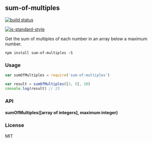## sum-of-multiples

[![build status](http://img.shields.io/travis/jekrb/sum-of-multiples.svg?style=flat)](http://travis-ci.org/jekrb/l33tsp34k-stream)

[![js-standard-style](https://cdn.rawgit.com/feross/standard/master/badge.svg)](https://github.com/feross/standard)


Get the sum of multiples of each number in an array below a maximum number.


```
npm install sum-of-multiples -S
```

### Usage

``` js
var sumOfMultiples = require('sum-of-multiples')

var result = sumOfMultiples([3, 5], 10)
console.log(result) // 23
```

### API

#### sumOfMultiples([array of integers], maximum integer)




### License

MIT

